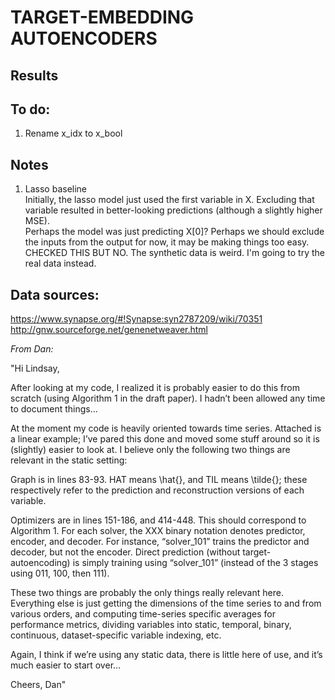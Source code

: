 # TARGET-EMBEDDING AUTOENCODERS

## Results


## To do:
1. Rename x_idx to x_bool

## Notes  
1. Lasso baseline  
Initially, the lasso model just used the first variable in X. Excluding that variable resulted in better-looking predictions (although a slightly higher MSE).  
Perhaps the model was just predicting X[0]?
Perhaps we should exclude the inputs from the output for now, it may be making things too easy. CHECKED THIS BUT NO.
The synthetic data is weird. I'm going to try the real data instead.



## Data sources:  
https://www.synapse.org/#!Synapse:syn2787209/wiki/70351
http://gnw.sourceforge.net/genenetweaver.html


*From Dan:*

"Hi Lindsay,

After looking at my code, I realized it is probably easier to do this from scratch (using Algorithm 1 in the draft paper). I hadn’t been allowed any time to document things…

At the moment my code is heavily oriented towards time series. Attached is a linear example; I’ve pared this done and moved some stuff around so it is (slightly) easier to look at. I believe only the following two things are relevant in the static setting:

Graph is in lines 83-93. HAT means \hat{}, and TIL means \tilde{}; these respectively refer to the prediction and reconstruction versions of each variable.

Optimizers are in lines 151-186, and 414-448. This should correspond to Algorithm 1. For each solver, the XXX binary notation denotes predictor, encoder, and decoder. For instance, “solver_101” trains the predictor and decoder, but not the encoder. Direct prediction (without target-autoencoding) is simply training using “solver_101” (instead of the 3 stages using 011, 100, then 111).

These two things are probably the only things really relevant here. Everything else is just getting the dimensions of the time series to and from various orders, and computing time-series specific averages for performance metrics, dividing variables into static, temporal, binary, continuous, dataset-specific variable indexing, etc.

Again, I think if we’re using any static data, there is little here of use, and it’s much easier to start over…

Cheers,
Dan"
